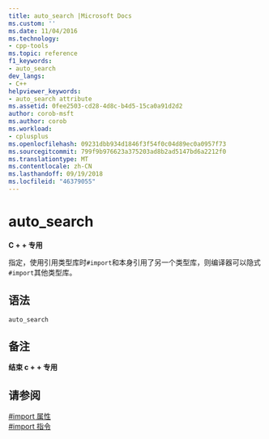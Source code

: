 ```yaml
---
title: auto_search |Microsoft Docs
ms.custom: ''
ms.date: 11/04/2016
ms.technology:
- cpp-tools
ms.topic: reference
f1_keywords:
- auto_search
dev_langs:
- C++
helpviewer_keywords:
- auto_search attribute
ms.assetid: 0fee2503-cd28-4d8c-b4d5-15ca0a91d2d2
author: corob-msft
ms.author: corob
ms.workload:
- cplusplus
ms.openlocfilehash: 09231dbb934d1846f3f54f0c04d89ec0a0957f73
ms.sourcegitcommit: 799f9b976623a375203ad8b2ad5147bd6a2212f0
ms.translationtype: MT
ms.contentlocale: zh-CN
ms.lasthandoff: 09/19/2018
ms.locfileid: "46379055"
---
```

# <a name="autosearch"></a>auto_search
**C + + 专用**  
  
指定，使用引用类型库时`#import`和本身引用了另一个类型库，则编译器可以隐式`#import`其他类型库。  
  
## <a name="syntax"></a>语法  
  
```  
auto_search  
```  
  
## <a name="remarks"></a>备注  
 **结束 c + + 专用**  
  
## <a name="see-also"></a>请参阅 

[#import 属性](../preprocessor/hash-import-attributes-cpp.md)<br/>
[#import 指令](../preprocessor/hash-import-directive-cpp.md)